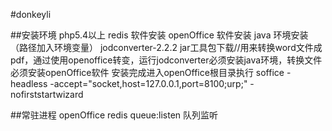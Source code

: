 #donkeyli

##安装环境
php5.4以上
redis 软件安装
openOffice 软件安装
java 环境安装 （路径加入环境变量）
jodconverter-2.2.2 jar工具包下载//用来转换word文件成pdf，通过使用openoffice转变，运行jodconverter必须安装java环境，转换文件必须安装openOffice软件
安装完成进入openOffice根目录执行 soffice -headless -accept="socket,host=127.0.0.1,port=8100;urp;" -nofirststartwizard

##常驻进程
openOffice
redis
queue:listen 队列监听
